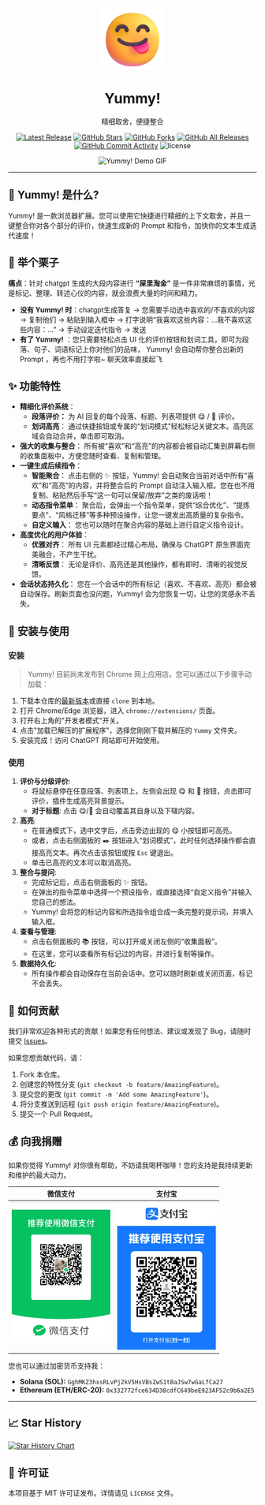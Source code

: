 <p align="center">
  <img src="icons/icon128.png" alt="Yummy! Logo" width="128" height="128">
</p>

<h1 align="center">Yummy!</h1>

<p align="center">
  精细取舍，便捷整合
</p>

<p align="center">
  <a href="https://github.com/TreapGoGo/Yummy/releases"><img src="https://img.shields.io/github/v/release/TreapGoGo/Yummy?display_name=tag&sort=semver&color=blue" alt="Latest Release"></a>
  <a href="https://github.com/TreapGoGo/Yummy/stargazers"><img src="https://img.shields.io/github/stars/TreapGoGo/Yummy?style=social" alt="GitHub Stars"></a>
  <a href="https://github.com/TreapGoGo/Yummy/network/members"><img src="https://img.shields.io/github/forks/TreapGoGo/Yummy?style=social" alt="GitHub Forks"></a>
  <a href="https://github.com/TreapGoGo/Yummy/releases"><img src="https://img.shields.io/github/downloads/TreapGoGo/Yummy/total?label=downloads&logo=github&color=brightgreen" alt="GitHub All Releases"></a>
  <a href="https://github.com/TreapGoGo/Yummy/graphs/commit-activity"><img src="https://img.shields.io/github/commit-activity/m/TreapGoGo/Yummy?color=blue" alt="GitHub Commit Activity"></a>
  <img alt="license" src="https://img.shields.io/badge/license-MIT-green.svg" />
</p>

<p align="center">
  <!-- 功能演示 GIF 区域 -->
  <!-- 建议尺寸: 800x500px, 您可以使用 https://www.screentogif.com/ 或其他工具录制 -->
  <img src="assets/demo.gif" alt="Yummy! Demo GIF">
</p>

---

## 🤔 Yummy! 是什么?

Yummy! 是一款浏览器扩展。您可以使用它快捷进行精细的上下文取舍，并且一键整合你对各个部分的评价，快速生成新的 Prompt 和指令，加快你的文本生成迭代速度！

## 🌰 举个栗子

**痛点**：针对 chatgpt 生成的大段内容进行 **“屎里淘金”** 是一件非常麻烦的事情，光是标记、整理、转述心仪的内容，就会浪费大量的时间和精力。

- **没有 Yummy! 时**：chatgpt生成答复 → 您需要手动选中喜欢的/不喜欢的内容 → 复制他们 → 粘贴到输入框中 → 打字说明“我喜欢这些内容：...我不喜欢这些内容：...” → 手动设定迭代指令 → 发送
- **有了 Yummy!** ：您只需要轻松点击 UI 化的评价按钮和划词工具，即可为段落、句子、词语标记上你对他们的品味， Yummy! 会自动帮你整合出新的 Prompt ，再也不用打字啦~ 聊天效率直接起飞

## ✨ 功能特性

*   **精细化评价系统**： 
    *   **段落评价：** 为 AI 回复的每个段落、标题、列表项提供 😋 / 🤮 评价。
    *   **划词高亮**： 通过快捷按钮或专属的“划词模式”轻松标记关键文本。高亮区域会自动合并，单击即可取消。 
*   **强大的收集与整合**： 所有被“喜欢”和“高亮”的内容都会被自动汇集到屏幕右侧的收集面板中，方便您随时查看、复制和管理。
*   **一键生成后续指令**：
    *   **智能聚合**： 点击右侧的 ✨ 按钮，Yummy! 会自动聚合当前对话中所有“喜欢”和“高亮”的内容，并将整合后的 Prompt 自动注入输入框。您在也不用复制、粘贴然后手写“这一句可以保留/放弃”之类的废话啦！
    *   **动态指令菜单**： 聚合后，会弹出一个指令菜单，提供“综合优化”、“提炼要点”、“风格迁移”等多种预设操作，让您一键发出高质量的复杂指令。
    *   **自定义输入**： 您也可以随时在聚合内容的基础上进行自定义指令设计。
*   **高度优化的用户体验**：
    *   **优雅对齐**： 所有 UI 元素都经过精心布局，确保与 ChatGPT 原生界面完美融合，不产生干扰。
    *   **清晰反馈**： 无论是评价、高亮还是其他操作，都有即时、清晰的视觉反馈。
*   **会话状态持久化**： 您在一个会话中的所有标记（喜欢、不喜欢、高亮）都会被自动保存。刷新页面也没问题，Yummy! 会为您恢复一切，让您的灵感永不丢失。

## 🚀 安装与使用

### 安装

> Yummy! 目前尚未发布到 Chrome 网上应用店。您可以通过以下步骤手动加载：

1.  下载本仓库的[最新版本](https://github.com/TreapGoGo/Yummy/releases)或直接 `clone` 到本地。
2.  打开 Chrome/Edge 浏览器，进入 `chrome://extensions/` 页面。
3.  打开右上角的"开发者模式"开关。
4.  点击"加载已解压的扩展程序"，选择您刚刚下载并解压的 `Yummy` 文件夹。
5.  安装完成！访问 ChatGPT 网站即可开始使用。

### 使用

1.  **评价与分级评价**:
    *   将鼠标悬停在任意段落、列表项上，左侧会出现 😋 和 🤮 按钮，点击即可评价，插件生成高亮背景提示。
    *   **对于标题**: 点击 😋/🤮 会自动覆盖其自身以及下辖内容。
2.  **高亮**:
    *   在普通模式下，选中文字后，点击旁边出现的 😋 小按钮即可高亮。
    *   或者，点击右侧面板的 ✒️ 按钮进入“划词模式”，此时任何选择操作都会直接高亮文本。再次点击该按钮或按 `Esc` 键退出。
    *   单击已高亮的文本可以取消高亮。
3.  **整合与提问**:
    *   完成标记后，点击右侧面板的 ✨ 按钮。
    *   在弹出的指令菜单中选择一个预设指令，或直接选择“自定义指令”并输入您自己的想法。
    *   Yummy! 会将您的标记内容和所选指令组合成一条完整的提示词，并填入输入框。
4.  **查看与管理**:
    *   点击右侧面板的 📚 按钮，可以打开或关闭左侧的“收集面板”。
    *   在这里，您可以查看所有标记过的内容，并进行复制等操作。
5.  **数据持久化**:
    *   所有操作都会自动保存在当前会话中。您可以随时刷新或关闭页面，标记不会丢失。

## 🤝 如何贡献

我们非常欢迎各种形式的贡献！如果您有任何想法、建议或发现了 Bug，请随时提交 [Issues](https://github.com/TreapGoGo/Yummy/issues)。

如果您想贡献代码，请：

1.  Fork 本仓库。
2.  创建您的特性分支 (`git checkout -b feature/AmazingFeature`)。
3.  提交您的更改 (`git commit -m 'Add some AmazingFeature'`)。
4.  将分支推送到远程 (`git push origin feature/AmazingFeature`)。
5.  提交一个 Pull Request。

## 💰 向我捐赠

如果你觉得 Yummy! 对你很有帮助，不妨请我喝杯咖啡！您的支持是我持续更新和维护的最大动力。

| 微信支付 | 支付宝 |
|:---:|:---:|
| <img src="assets/wechat_pay.jpg" alt="微信支付" width="200"> | <img src="assets/alipay_pay.jpg" alt="支付宝" width="200"> |

您也可以通过加密货币支持我：

*   **Solana (SOL):** `GghMKZ3hxsRLvPj2kV5HsVBsZwS1tBaJSw7wGaLfCa27`
*   **Ethereum (ETH/ERC-20):** `0x332772fce634D38cdfC649beE923AF52c9b6a2E5`

---

## 📈 Star History

[![Star History Chart](https://api.star-history.com/svg?repos=TreapGoGo/Yummy&type=Date)](https://star-history.com/#TreapGoGo/Yummy&Date)

## 📄 许可证

本项目基于 MIT 许可证发布。详情请见 `LICENSE` 文件。 


